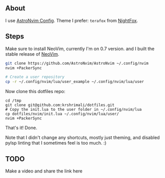 ## About

I use [AstroNvim Config](https://github.com/AstroNvim/AstroNvim/). Theme I prefer: `terafox` from [NightFox](https://github.com/EdenEast/nightfox.nvim).


## Steps

Make sure to install NeoVim, currently I'm on 0.7 version. and I built the stable release of [NeoVim](https://github.com/neovim/neovim).

```bash
git clone https://github.com/AstroNvim/AstroNvim ~/.config/nvim
nvim +PackerSync

# Create a user repository
cp -r ~/.config/nvim/lua/user_example ~/.config/nvim/lua/user
```

Now clone this dotfiles repo:

```
cd /tmp
git clone git@github.com:krshrimali/dotfiles.git
# Copy the init.lua to the user folder in ~/.config/nvim/lua
cp dotfiles/nvim/init.lua ~/.config/nvim/lua/user/
nvim +PackerSync
```

That's it! Done.

Note that I didn't change any shortcuts, mostly just theming, and disabled pylsp linting that I sometimes feel is too much. :)

## TODO

Make a video and share the link here
